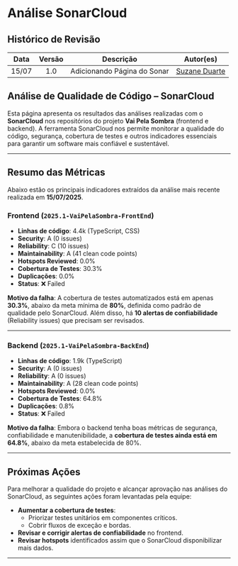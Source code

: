 # Análise SonarCloud

## Histórico de Revisão
| Data | Versão | Descrição | Autor(es)|
|:----:|:------:|:---------:|:--------:|
| 15/07 | 1.0 | Adicionando Página do Sonar | [Suzane Duarte](https://github.com/suzaneaduarte)|

## Análise de Qualidade de Código – SonarCloud

Esta página apresenta os resultados das análises realizadas com o **SonarCloud** nos repositórios do projeto **Vai Pela Sombra** (frontend e backend). A ferramenta SonarCloud nos permite monitorar a qualidade do código, segurança, cobertura de testes e outros indicadores essenciais para garantir um software mais confiável e sustentável.

---

## Resumo das Métricas

Abaixo estão os principais indicadores extraídos da análise mais recente realizada em **15/07/2025**.

### Frontend (`2025.1-VaiPelaSombra-FrontEnd`)

- **Linhas de código**: 4.4k (TypeScript, CSS)
- **Security**: A (0 issues)
- **Reliability**: C (10 issues)
- **Maintainability**: A (41 clean code points)
- **Hotspots Reviewed**: 0.0%
- **Cobertura de Testes**: 30.3%
- **Duplicações**: 0.0%
- **Status**: ❌ Failed

**Motivo da falha**: A cobertura de testes automatizados está em apenas **30.3%**, abaixo da meta mínima de **80%**, definida como padrão de qualidade pelo SonarCloud. Além disso, há **10 alertas de confiabilidade** (Reliability issues) que precisam ser revisados.

---

### Backend (`2025.1-VaiPelaSombra-BackEnd`)

- **Linhas de código**: 1.9k (TypeScript)
- **Security**: A (0 issues)
- **Reliability**: A (0 issues)
- **Maintainability**: A (28 clean code points)
- **Hotspots Reviewed**: 0.0%
- **Cobertura de Testes**: 64.8%
- **Duplicações**: 0.8%
- **Status**: ❌ Failed

**Motivo da falha**: Embora o backend tenha boas métricas de segurança, confiabilidade e manutenibilidade, a **cobertura de testes ainda está em 64.8%**, abaixo da meta estabelecida de 80%.

---

## Próximas Ações

Para melhorar a qualidade do projeto e alcançar aprovação nas análises do SonarCloud, as seguintes ações foram levantadas pela equipe: 

- **Aumentar a cobertura de testes**:
  - Priorizar testes unitários em componentes críticos.
  - Cobrir fluxos de exceção e bordas.
- **Revisar e corrigir alertas de confiabilidade** no frontend.
- **Revisar hotspots** identificados assim que o SonarCloud disponibilizar mais dados.
---

